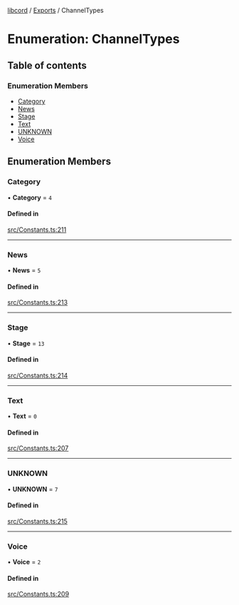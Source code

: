 [libcord](../README.md) / [Exports](../modules.md) / ChannelTypes

# Enumeration: ChannelTypes

## Table of contents

### Enumeration Members

- [Category](ChannelTypes.md#category)
- [News](ChannelTypes.md#news)
- [Stage](ChannelTypes.md#stage)
- [Text](ChannelTypes.md#text)
- [UNKNOWN](ChannelTypes.md#unknown)
- [Voice](ChannelTypes.md#voice)

## Enumeration Members

### Category

• **Category** = ``4``

#### Defined in

[src/Constants.ts:211](https://github.com/Libcord/libcord/blob/f2b4cca/src/Constants.ts#L211)

___

### News

• **News** = ``5``

#### Defined in

[src/Constants.ts:213](https://github.com/Libcord/libcord/blob/f2b4cca/src/Constants.ts#L213)

___

### Stage

• **Stage** = ``13``

#### Defined in

[src/Constants.ts:214](https://github.com/Libcord/libcord/blob/f2b4cca/src/Constants.ts#L214)

___

### Text

• **Text** = ``0``

#### Defined in

[src/Constants.ts:207](https://github.com/Libcord/libcord/blob/f2b4cca/src/Constants.ts#L207)

___

### UNKNOWN

• **UNKNOWN** = ``7``

#### Defined in

[src/Constants.ts:215](https://github.com/Libcord/libcord/blob/f2b4cca/src/Constants.ts#L215)

___

### Voice

• **Voice** = ``2``

#### Defined in

[src/Constants.ts:209](https://github.com/Libcord/libcord/blob/f2b4cca/src/Constants.ts#L209)
